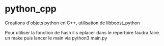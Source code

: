 # python_cpp
Creations d'objets python en C++, utilisation de libboost_python
 
 Pour utiliser la fonction de hash il s eplacer dans le repertoire faudra faire un make puis lancer le main via python3 main.py
